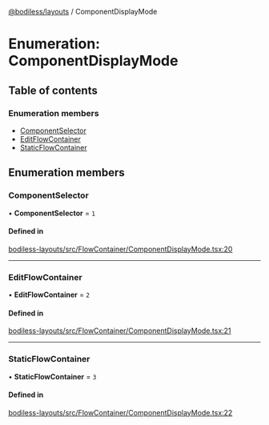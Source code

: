 [@bodiless/layouts](../README.md) / ComponentDisplayMode

# Enumeration: ComponentDisplayMode

## Table of contents

### Enumeration members

- [ComponentSelector](ComponentDisplayMode.md#componentselector)
- [EditFlowContainer](ComponentDisplayMode.md#editflowcontainer)
- [StaticFlowContainer](ComponentDisplayMode.md#staticflowcontainer)

## Enumeration members

### ComponentSelector

• **ComponentSelector** = `1`

#### Defined in

[bodiless-layouts/src/FlowContainer/ComponentDisplayMode.tsx:20](https://github.com/konst8/Bodiless-JS-light/blob/0b682b9e/packages/bodiless-layouts/src/FlowContainer/ComponentDisplayMode.tsx#L20)

___

### EditFlowContainer

• **EditFlowContainer** = `2`

#### Defined in

[bodiless-layouts/src/FlowContainer/ComponentDisplayMode.tsx:21](https://github.com/konst8/Bodiless-JS-light/blob/0b682b9e/packages/bodiless-layouts/src/FlowContainer/ComponentDisplayMode.tsx#L21)

___

### StaticFlowContainer

• **StaticFlowContainer** = `3`

#### Defined in

[bodiless-layouts/src/FlowContainer/ComponentDisplayMode.tsx:22](https://github.com/konst8/Bodiless-JS-light/blob/0b682b9e/packages/bodiless-layouts/src/FlowContainer/ComponentDisplayMode.tsx#L22)
